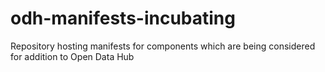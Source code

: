 # odh-manifests-incubating
Repository hosting manifests for components which are being considered for addition to Open Data Hub
